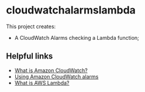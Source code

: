 # cloudwatchalarmslambda

This project creates:
- A CloudWatch Alarms checking a Lambda function;

## Helpful links

- [What is Amazon CloudWatch?][1]
- [Using Amazon CloudWatch alarms][2]
- [What is AWS Lambda?][3]

[1]: https://docs.aws.amazon.com/AmazonCloudWatch/latest/monitoring/WhatIsCloudWatch.html
[2]: https://docs.aws.amazon.com/AmazonCloudWatch/latest/monitoring/AlarmThatSendsEmail.html
[3]: https://docs.aws.amazon.com/lambda/latest/dg/welcome.html